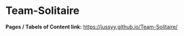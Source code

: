 # Team-Solitaire

**Pages / Tabels of Content link:** https://jussyy.github.io/Team-Solitaire/








